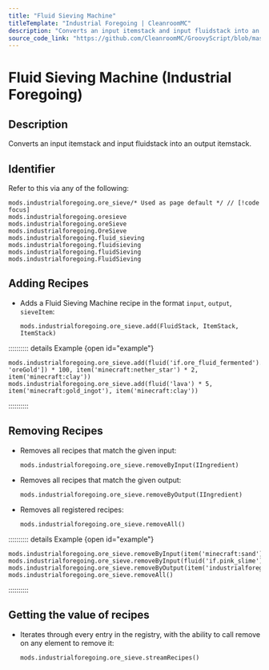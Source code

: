 ```yaml
---
title: "Fluid Sieving Machine"
titleTemplate: "Industrial Foregoing | CleanroomMC"
description: "Converts an input itemstack and input fluidstack into an output itemstack."
source_code_link: "https://github.com/CleanroomMC/GroovyScript/blob/master/src/main/java/com/cleanroommc/groovyscript/compat/mods/industrialforegoing/OreSieve.java"
---
```


# Fluid Sieving Machine (Industrial Foregoing)

## Description

Converts an input itemstack and input fluidstack into an output itemstack.

## Identifier

Refer to this via any of the following:

```groovy:no-line-numbers {1}
mods.industrialforegoing.ore_sieve/* Used as page default */ // [!code focus]
mods.industrialforegoing.oresieve
mods.industrialforegoing.oreSieve
mods.industrialforegoing.OreSieve
mods.industrialforegoing.fluid_sieving
mods.industrialforegoing.fluidsieving
mods.industrialforegoing.fluidSieving
mods.industrialforegoing.FluidSieving
```


## Adding Recipes

- Adds a Fluid Sieving Machine recipe in the format `input`, `output`, `sieveItem`:

    ```groovy:no-line-numbers
    mods.industrialforegoing.ore_sieve.add(FluidStack, ItemStack, ItemStack)
    ```

:::::::::: details Example {open id="example"}
```groovy:no-line-numbers
mods.industrialforegoing.ore_sieve.add(fluid('if.ore_fluid_fermented').withNbt(['Ore': 'oreGold']) * 100, item('minecraft:nether_star') * 2, item('minecraft:clay'))
mods.industrialforegoing.ore_sieve.add(fluid('lava') * 5, item('minecraft:gold_ingot'), item('minecraft:clay'))
```

::::::::::

## Removing Recipes

- Removes all recipes that match the given input:

    ```groovy:no-line-numbers
    mods.industrialforegoing.ore_sieve.removeByInput(IIngredient)
    ```

- Removes all recipes that match the given output:

    ```groovy:no-line-numbers
    mods.industrialforegoing.ore_sieve.removeByOutput(IIngredient)
    ```

- Removes all registered recipes:

    ```groovy:no-line-numbers
    mods.industrialforegoing.ore_sieve.removeAll()
    ```

:::::::::: details Example {open id="example"}
```groovy:no-line-numbers
mods.industrialforegoing.ore_sieve.removeByInput(item('minecraft:sand'))
mods.industrialforegoing.ore_sieve.removeByInput(fluid('if.pink_slime'))
mods.industrialforegoing.ore_sieve.removeByOutput(item('industrialforegoing:pink_slime_ingot)
mods.industrialforegoing.ore_sieve.removeAll()
```

::::::::::

## Getting the value of recipes

- Iterates through every entry in the registry, with the ability to call remove on any element to remove it:

    ```groovy:no-line-numbers
    mods.industrialforegoing.ore_sieve.streamRecipes()
    ```
